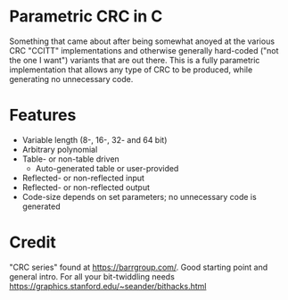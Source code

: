 # Parametric CRC in C
Something that came about after being somewhat anoyed at the various CRC "CCITT" implementations and otherwise generally hard-coded ("not the one I want") variants that are out there. This is a fully parametric implementation that allows any type of CRC to be produced, while generating no unnecessary code.

# Features
* Variable length (8-, 16-, 32- and 64 bit)
* Arbitrary polynomial
* Table- or non-table driven
  * Auto-generated table or user-provided
* Reflected- or non-reflected input
* Reflected- or non-reflected output
* Code-size depends on set parameters; no unnecessary code is generated

# Credit
"CRC series" found at <https://barrgroup.com/>. Good starting point and general intro.
For all your bit-twiddling needs <https://graphics.stanford.edu/~seander/bithacks.html>
